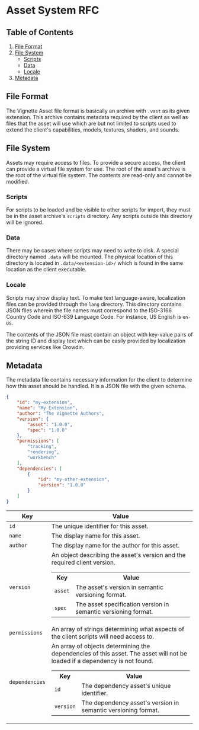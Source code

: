 # Asset System RFC

## Table of Contents
1. [File Format](#File-Format)
2. [File System](#File-System)
    - [Scripts](#Scripts)
    - [Data](#Data)
    - [Locale](#Locale)
3. [Metadata](#Metadata)

## File Format
The Vignette Asset file format is basically an archive with `.vast` as its given extension. This archive contains metadata required by the client as well as files that the asset will use which are but not limited to scripts used to extend the client's capabilities, models, textures, shaders, and sounds.

## File System
Assets may require access to files. To provide a secure access, the client can provide a virtual file system for use. The root of the asset's archive is the root of the virtual file system. The contents are read-only and cannot be modified.

### Scripts
For scripts to be loaded and be visible to other scripts for import, they must be in the asset archive's `scripts` directory. Any scripts outside this directory will be ignored.

### Data
There may be cases where scripts may need to write to disk. A special directory named `.data` will be mounted. The physical location of this directory is located in `.data/<extension-id>/` which is found in the same location as the client executable.

### Locale
Scripts may show display text. To make text language-aware, localization files can be provided through the `lang` directory. This directory contains JSON files wherein the file names must correspond to the ISO-3166 Country Code and ISO-639 Language Code. For instance, US English is `en-US`.

The contents of the JSON file must contain an object with key-value pairs of the string ID and display text which can be easily provided by localization providing services like Crowdin.

## Metadata
The metadata file contains necessary information for the client to determine how this asset should be handled. It is a JSON file with the given schema.

```json
{
    "id": "my-extension",
    "name": "My Extension",
    "author": "The Vignette Authors",
    "version": {
        "asset": "1.0.0",
        "spec": "1.0.0"
    },
    "permissions": [
        "tracking",
        "rendering",
        "workbench"
    ],
    "dependencies": [
        {
            "id": "my-other-extension",
            "version": "1.0.0"
        }
    ]
}
```

|Key|Value|
|---|-----|
|`id`|The unique identifier for this asset.|
|`name`|The display name for this asset.|
|`author`|The display name for the author for this asset.|
|`version`|An object describing the asset's version and the required client version. <table><th>Key</th><th>Value</th><tr><td>`asset`</td><td>The asset's version in semantic versioning format.</td></tr><tr><td>`spec`</td><td>The asset specification version in semantic versioning format.</td></tr></table>|
|`permissions`| An array of strings determining what aspects of the client scripts will need access to.|
|`dependencies`| An array of objects determining the dependencies of this asset. The asset will not be loaded if a dependency is not found.<table><th>Key</th><th>Value</th><tr><td>`id`</td><td>The dependency asset's unique identifier.</td></tr><tr><td>`version`</td><td>The dependency asset's version in semantic versioning format.</td></tr></table>|
